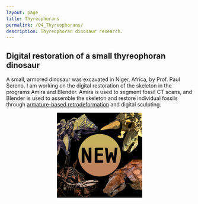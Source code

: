 ```yaml
---
layout: page
title: Thyreophorans
permalink: /04_Thyreophorans/
description: Thyreophoran dinosaur research.
---
```


## Digital restoration of a small thyreophoran dinosaur

A small, armored dinosaur was excavated in Niger, Africa, by Prof. Paul Sereno. I am working on the digital restoration of the skeleton in the programs Amira and Blender. Amira is used to segment fossil CT scans, and Blender is used to assemble the skeleton and restore individual fossils through [armature-based retrodeformation](https://rainadevries.com/03_FossilRestoration/) and digital sculpting.

<p align="center" width="100%">
    <img width=230px src="/assets/ThyreoStitch.jpg" alt="New Thyreophoran!">
</p>
